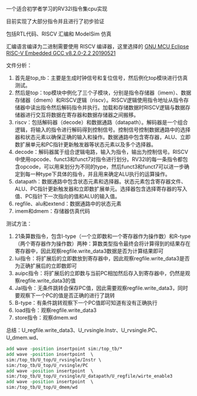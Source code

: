 一个适合初学者学习的RV32I指令集cpu实现

目前实现了大部分指令并且进行了初步验证

包括RTL代码、RISCV 汇编和 ModelSim 仿真

汇编语言编译为二进制需要使用 RISCV 编译器，这里选择的 [GNU MCU Eclipse RISC-V Embedded GCC v8.2.0-2.2 20190521](https://github.com/ilg-archived/riscv-none-gcc/releases/tag/v8.2.0-2.2-20190521)



文件分析：

1. 首先是top_tb：主要是生成时钟信号和复位信号，然后例化top模块进行仿真测试。
2. 然后是top：top模块中例化了三个子模块，分别是指令存储器（imem）、数据存储器（dmem）和RISCV逻辑（riscv）。RISCV逻辑使用指令地址从指令存储器中读出指令然后解码指令并执行。加载和存储数据时RISCV逻辑与数据存储器进行交互将数据在寄存器和数据存储器之间搬移。
3. riscv：包括解码器（decode）和数据通路（datapath）。解码器是一个组合逻辑，将输入的指令进行解码得到控制信号。控制信号控制数据通路中的选择器和状态元素以确保正确的输入和操作。数据通路中包含寄存器，ALU、立即数扩展单元和PC指针更新触发器等状态元素以及多个选择器。
4. decode：解码器属于组合逻辑电路，输入为指令，输出为控制信号。RISCV中使用opcode、funct3和funct7对指令进行划分。RV32I的每一条指令都包含opcode，可以用来划分为不同的type，然后funct3和funct7可以进一步确定到每一种type下具体的指令，并且用来确定ALU执行的运算操作。
5. datapath：数据通路中包含状态元素和选择器。状态元素包含寄存器文件、ALU、PC指针更新触发器和立即数扩展单元。选择器包含选择寄存器的写入值、PC指针下一次指向的值和ALU的输入值。
6. regfile、alu和extend：数据通路中的状态元素
7. imem和dmem：存储器仿真代码



测试方法：

1. 21条算数指令，包含I-type（一个立即数和一个寄存器作为操作数）和R-type（两个寄存器作为操作数）两种：算数类型指令最终会将计算得到的结果存在寄存器中，因此观察regfile.write_data3数据是否为计算结果即可
2. lui指令：将扩展后的立即数放到寄存器中，因此观察regfile.write_data3是否为正确扩展后的立即数即可
3. auipc指令：将扩展后的立即数与当前PC相加然后存入到寄存器中，仍然是观察regfile.write_data3的值
4. Jal指令：无条件跳转会保存PC值，因此需要观察regfile.write_data3，同时要观察下一个PC的值是否正确的进行了跳转
5. B-type：有条件跳转观察下一个PC值即可知道有没有正确执行
6. load指令：观察regfile.write_data3
7. store指令：观察dmem.wd

总结：U_regfile.write_data3、U_rvsingle.Instr、U_rvsingle.PC、U_dmem.wd、

```tcl
add wave -position insertpoint sim:/top_tb/*
add wave -position insertpoint  \
sim:/top_tb/U_top/U_rvsingle/Instr \
sim:/top_tb/U_top/U_rvsingle/PC
add wave -position insertpoint  \
sim:/top_tb/U_top/U_rvsingle/U_datapath/U_regfile/wirte_enable3
add wave -position insertpoint  \
sim:/top_tb/U_top/U_dmem/wd
```

